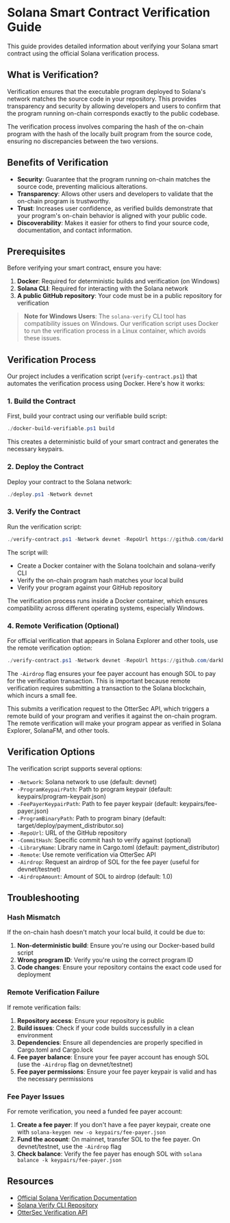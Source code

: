 # Solana Smart Contract Verification Guide

This guide provides detailed information about verifying your Solana smart contract using the official Solana verification process.

## What is Verification?

Verification ensures that the executable program deployed to Solana's network matches the source code in your repository. This provides transparency and security by allowing developers and users to confirm that the program running on-chain corresponds exactly to the public codebase.

The verification process involves comparing the hash of the on-chain program with the hash of the locally built program from the source code, ensuring no discrepancies between the two versions.

## Benefits of Verification

- **Security**: Guarantee that the program running on-chain matches the source code, preventing malicious alterations.
- **Transparency**: Allows other users and developers to validate that the on-chain program is trustworthy.
- **Trust**: Increases user confidence, as verified builds demonstrate that your program's on-chain behavior is aligned with your public code.
- **Discoverability**: Makes it easier for others to find your source code, documentation, and contact information.

## Prerequisites

Before verifying your smart contract, ensure you have:

1. **Docker**: Required for deterministic builds and verification (on Windows)
2. **Solana CLI**: Required for interacting with the Solana network
3. **A public GitHub repository**: Your code must be in a public repository for verification

> **Note for Windows Users**: The `solana-verify` CLI tool has compatibility issues on Windows. Our verification script uses Docker to run the verification process in a Linux container, which avoids these issues.

## Verification Process

Our project includes a verification script (`verify-contract.ps1`) that automates the verification process using Docker. Here's how it works:

### 1. Build the Contract

First, build your contract using our verifiable build script:

```powershell
./docker-build-verifiable.ps1 build
```

This creates a deterministic build of your smart contract and generates the necessary keypairs.

### 2. Deploy the Contract

Deploy your contract to the Solana network:

```powershell
./deploy.ps1 -Network devnet
```

### 3. Verify the Contract

Run the verification script:

```powershell
./verify-contract.ps1 -Network devnet -RepoUrl https://github.com/darkbrewery/SimoDistribution
```

The script will:
- Create a Docker container with the Solana toolchain and solana-verify CLI
- Verify the on-chain program hash matches your local build
- Verify your program against your GitHub repository

The verification process runs inside a Docker container, which ensures compatibility across different operating systems, especially Windows.

### 4. Remote Verification (Optional)

For official verification that appears in Solana Explorer and other tools, use the remote verification option:

```powershell
./verify-contract.ps1 -Network devnet -RepoUrl https://github.com/darkbrewery/SimoDistribution -Remote -Airdrop
```

The `-Airdrop` flag ensures your fee payer account has enough SOL to pay for the verification transaction. This is important because remote verification requires submitting a transaction to the Solana blockchain, which incurs a small fee.

This submits a verification request to the OtterSec API, which triggers a remote build of your program and verifies it against the on-chain program. The remote verification will make your program appear as verified in Solana Explorer, SolanaFM, and other tools.

## Verification Options

The verification script supports several options:

- `-Network`: Solana network to use (default: devnet)
- `-ProgramKeypairPath`: Path to program keypair (default: keypairs/program-keypair.json)
- `-FeePayerKeypairPath`: Path to fee payer keypair (default: keypairs/fee-payer.json)
- `-ProgramBinaryPath`: Path to program binary (default: target/deploy/payment_distributor.so)
- `-RepoUrl`: URL of the GitHub repository
- `-CommitHash`: Specific commit hash to verify against (optional)
- `-LibraryName`: Library name in Cargo.toml (default: payment_distributor)
- `-Remote`: Use remote verification via OtterSec API
- `-Airdrop`: Request an airdrop of SOL for the fee payer (useful for devnet/testnet)
- `-AirdropAmount`: Amount of SOL to airdrop (default: 1.0)

## Troubleshooting

### Hash Mismatch

If the on-chain hash doesn't match your local build, it could be due to:

1. **Non-deterministic build**: Ensure you're using our Docker-based build script
2. **Wrong program ID**: Verify you're using the correct program ID
3. **Code changes**: Ensure your repository contains the exact code used for deployment

### Remote Verification Failure

If remote verification fails:

1. **Repository access**: Ensure your repository is public
2. **Build issues**: Check if your code builds successfully in a clean environment
3. **Dependencies**: Ensure all dependencies are properly specified in Cargo.toml and Cargo.lock
4. **Fee payer balance**: Ensure your fee payer account has enough SOL (use the `-Airdrop` flag on devnet/testnet)
5. **Fee payer permissions**: Ensure your fee payer keypair is valid and has the necessary permissions

### Fee Payer Issues

For remote verification, you need a funded fee payer account:

1. **Create a fee payer**: If you don't have a fee payer keypair, create one with `solana-keygen new -o keypairs/fee-payer.json`
2. **Fund the account**: On mainnet, transfer SOL to the fee payer. On devnet/testnet, use the `-Airdrop` flag
3. **Check balance**: Verify the fee payer has enough SOL with `solana balance -k keypairs/fee-payer.json`

## Resources

- [Official Solana Verification Documentation](https://docs.solana.com/developing/deployed-programs/deploying#verifiable-builds)
- [Solana Verify CLI Repository](https://github.com/Ellipsis-Labs/solana-verifiable-build)
- [OtterSec Verification API](https://verify.osec.io)